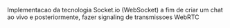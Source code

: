 Implementacao da tecnologia Socket.io (WebSocket) a fim de criar um chat ao vivo e posteriormente, fazer signaling de transmissoes WebRTC
